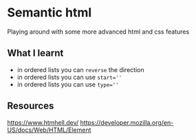 # Semantic html

Playing around with some more advanced html and css features

## What I learnt

- in ordered lists you can `reverse` the direction
- in ordered lists you can use `start=''`
- in ordered lists you can use `type=''`

## Resources

https://www.htmhell.dev/
https://developer.mozilla.org/en-US/docs/Web/HTML/Element
